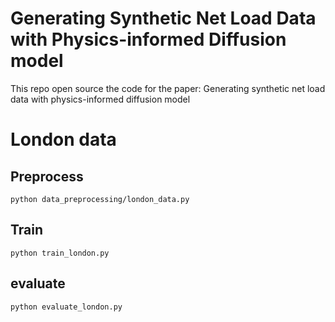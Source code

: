 # Generating Synthetic Net Load Data with Physics-informed Diffusion model

This repo open source the code for the paper: Generating synthetic net load data with physics-informed diffusion model

# London data
## Preprocess
```
python data_preprocessing/london_data.py
```

## Train
```
python train_london.py
```

## evaluate

```
python evaluate_london.py
```
